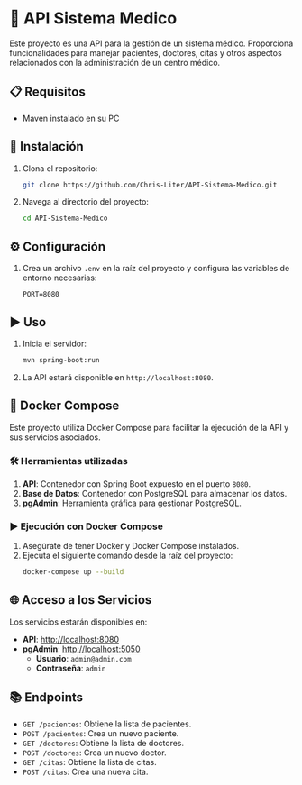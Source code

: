 # 🏥 API Sistema Medico

Este proyecto es una API para la gestión de un sistema médico. Proporciona funcionalidades para manejar pacientes, doctores, citas y otros aspectos relacionados con la administración de un centro médico.

## 📋 Requisitos

- Maven instalado en su PC

## 🚀 Instalación

1. Clona el repositorio:
    ```bash
    git clone https://github.com/Chris-Liter/API-Sistema-Medico.git
    ```
2. Navega al directorio del proyecto:
    ```bash
    cd API-Sistema-Medico
    ```

## ⚙️ Configuración

1. Crea un archivo `.env` en la raíz del proyecto y configura las variables de entorno necesarias:
    ```env
    PORT=8080
    ```

## ▶️ Uso

1. Inicia el servidor:
    ```bash
    mvn spring-boot:run
    ```
2. La API estará disponible en `http://localhost:8080`.

## 🐳 Docker Compose

Este proyecto utiliza Docker Compose para facilitar la ejecución de la API y sus servicios asociados.

### 🛠️ Herramientas utilizadas

1. **API**: Contenedor con Spring Boot expuesto en el puerto `8080`.
2. **Base de Datos**: Contenedor con PostgreSQL para almacenar los datos.
3. **pgAdmin**: Herramienta gráfica para gestionar PostgreSQL.

### ▶️ Ejecución con Docker Compose

1. Asegúrate de tener Docker y Docker Compose instalados.
2. Ejecuta el siguiente comando desde la raíz del proyecto:
   ```bash
   docker-compose up --build
## 🌐 Acceso a los Servicios

Los servicios estarán disponibles en:

- **API**: [http://localhost:8080](http://localhost:8080)
- **pgAdmin**: [http://localhost:5050](http://localhost:5050)  
  - **Usuario**: `admin@admin.com`  
  - **Contraseña**: `admin`

## 📚 Endpoints

- `GET /pacientes`: Obtiene la lista de pacientes.
- `POST /pacientes`: Crea un nuevo paciente.
- `GET /doctores`: Obtiene la lista de doctores.
- `POST /doctores`: Crea un nuevo doctor.
- `GET /citas`: Obtiene la lista de citas.
- `POST /citas`: Crea una nueva cita.
